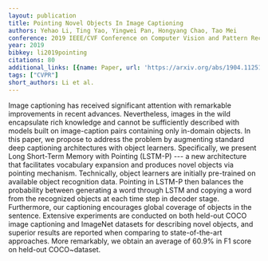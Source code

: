 ```yaml
---
layout: publication
title: Pointing Novel Objects In Image Captioning
authors: Yehao Li, Ting Yao, Yingwei Pan, Hongyang Chao, Tao Mei
conference: 2019 IEEE/CVF Conference on Computer Vision and Pattern Recognition (CVPR)
year: 2019
bibkey: li2019pointing
citations: 80
additional_links: [{name: Paper, url: 'https://arxiv.org/abs/1904.11251'}]
tags: ["CVPR"]
short_authors: Li et al.
---
```

Image captioning has received significant attention with remarkable
improvements in recent advances. Nevertheless, images in the wild encapsulate
rich knowledge and cannot be sufficiently described with models built on
image-caption pairs containing only in-domain objects. In this paper, we
propose to address the problem by augmenting standard deep captioning
architectures with object learners. Specifically, we present Long Short-Term
Memory with Pointing (LSTM-P) --- a new architecture that facilitates
vocabulary expansion and produces novel objects via pointing mechanism.
Technically, object learners are initially pre-trained on available object
recognition data. Pointing in LSTM-P then balances the probability between
generating a word through LSTM and copying a word from the recognized objects
at each time step in decoder stage. Furthermore, our captioning encourages
global coverage of objects in the sentence. Extensive experiments are conducted
on both held-out COCO image captioning and ImageNet datasets for describing
novel objects, and superior results are reported when comparing to
state-of-the-art approaches. More remarkably, we obtain an average of 60.9% in
F1 score on held-out COCO~dataset.